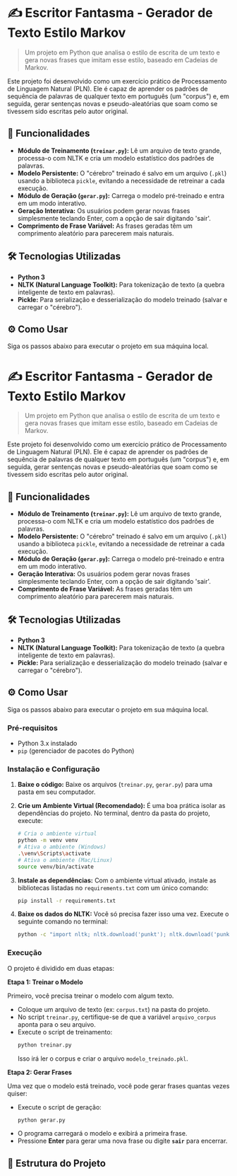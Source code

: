 # ✍️ Escritor Fantasma - Gerador de Texto Estilo Markov

> Um projeto em Python que analisa o estilo de escrita de um texto e gera novas frases que imitam esse estilo, baseado em Cadeias de Markov.

Este projeto foi desenvolvido como um exercício prático de Processamento de Linguagem Natural (PLN). Ele é capaz de aprender os padrões de sequência de palavras de qualquer texto em português (um "corpus") e, em seguida, gerar sentenças novas e pseudo-aleatórias que soam como se tivessem sido escritas pelo autor original.

## 🚀 Funcionalidades

* **Módulo de Treinamento (`treinar.py`):** Lê um arquivo de texto grande, processa-o com NLTK e cria um modelo estatístico dos padrões de palavras.
* **Modelo Persistente:** O "cérebro" treinado é salvo em um arquivo (`.pkl`) usando a biblioteca `pickle`, evitando a necessidade de retreinar a cada execução.
* **Módulo de Geração (`gerar.py`):** Carrega o modelo pré-treinado e entra em um modo interativo.
* **Geração Interativa:** Os usuários podem gerar novas frases simplesmente teclando Enter, com a opção de sair digitando 'sair'.
* **Comprimento de Frase Variável:** As frases geradas têm um comprimento aleatório para parecerem mais naturais.

## 🛠️ Tecnologias Utilizadas

* **Python 3**
* **NLTK (Natural Language Toolkit):** Para tokenização de texto (a quebra inteligente de texto em palavras).
* **Pickle:** Para serialização e desserialização do modelo treinado (salvar e carregar o "cérebro").

## ⚙️ Como Usar

Siga os passos abaixo para executar o projeto em sua máquina local.

# ✍️ Escritor Fantasma - Gerador de Texto Estilo Markov

> Um projeto em Python que analisa o estilo de escrita de um texto e gera novas frases que imitam esse estilo, baseado em Cadeias de Markov.

Este projeto foi desenvolvido como um exercício prático de Processamento de Linguagem Natural (PLN). Ele é capaz de aprender os padrões de sequência de palavras de qualquer texto em português (um "corpus") e, em seguida, gerar sentenças novas e pseudo-aleatórias que soam como se tivessem sido escritas pelo autor original.

## 🚀 Funcionalidades

* **Módulo de Treinamento (`treinar.py`):** Lê um arquivo de texto grande, processa-o com NLTK e cria um modelo estatístico dos padrões de palavras.
* **Modelo Persistente:** O "cérebro" treinado é salvo em um arquivo (`.pkl`) usando a biblioteca `pickle`, evitando a necessidade de retreinar a cada execução.
* **Módulo de Geração (`gerar.py`):** Carrega o modelo pré-treinado e entra em um modo interativo.
* **Geração Interativa:** Os usuários podem gerar novas frases simplesmente teclando Enter, com a opção de sair digitando 'sair'.
* **Comprimento de Frase Variável:** As frases geradas têm um comprimento aleatório para parecerem mais naturais.

## 🛠️ Tecnologias Utilizadas

* **Python 3**
* **NLTK (Natural Language Toolkit):** Para tokenização de texto (a quebra inteligente de texto em palavras).
* **Pickle:** Para serialização e desserialização do modelo treinado (salvar e carregar o "cérebro").

## ⚙️ Como Usar

Siga os passos abaixo para executar o projeto em sua máquina local.

### Pré-requisitos

* Python 3.x instalado
* `pip` (gerenciador de pacotes do Python)

### Instalação e Configuração

1.  **Baixe o código:**
    Baixe os arquivos (`treinar.py`, `gerar.py`) para uma pasta em seu computador.

2.  **Crie um Ambiente Virtual (Recomendado):**
    É uma boa prática isolar as dependências do projeto. No terminal, dentro da pasta do projeto, execute:
    ```bash
    # Cria o ambiente virtual
    python -m venv venv
    # Ativa o ambiente (Windows)
    .\venv\Scripts\activate
    # Ativa o ambiente (Mac/Linux)
    source venv/bin/activate
    ```

3.  **Instale as dependências:**
    Com o ambiente virtual ativado, instale as bibliotecas listadas no `requirements.txt` com um único comando:
    ```bash
    pip install -r requirements.txt
    ```

4.  **Baixe os dados do NLTK:**
    Você só precisa fazer isso uma vez. Execute o seguinte comando no terminal:
    ```bash
    python -c "import nltk; nltk.download('punkt'); nltk.download('punkt_tab')"
    ```

### Execução

O projeto é dividido em duas etapas:

**Etapa 1: Treinar o Modelo**

Primeiro, você precisa treinar o modelo com algum texto.

* Coloque um arquivo de texto (ex: `corpus.txt`) na pasta do projeto.
* No script `treinar.py`, certifique-se de que a variável `arquivo_corpus` aponta para o seu arquivo.
* Execute o script de treinamento:
    ```bash
    python treinar.py
    ```
    Isso irá ler o corpus e criar o arquivo `modelo_treinado.pkl`.

**Etapa 2: Gerar Frases**

Uma vez que o modelo está treinado, você pode gerar frases quantas vezes quiser:

* Execute o script de geração:
    ```bash
    python gerar.py
    ```
* O programa carregará o modelo e exibirá a primeira frase.
* Pressione **Enter** para gerar uma nova frase ou digite **`sair`** para encerrar.

## 📁 Estrutura do Projeto
